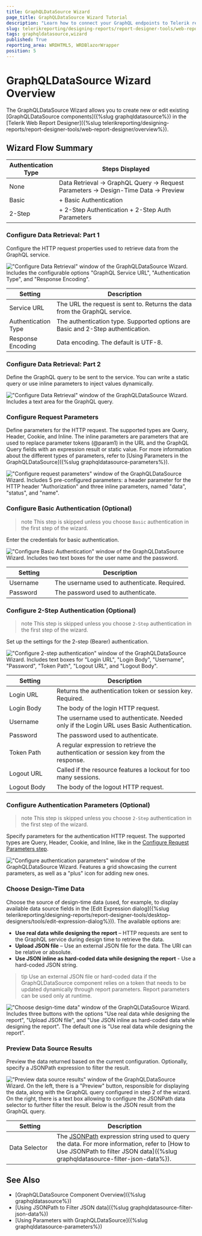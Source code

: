 ```yaml
---
title: GraphQLDataSource Wizard
page_title: GraphQLDataSource Wizard Tutorial
description: "Learn how to connect your GraphQL endpoints to Telerik reports through the Web Report Designer's dedicated wizard."
slug: telerikreporting/designing-reports/report-designer-tools/web-report-designer/tools/graphqldatasource-wizard
tags: graphqldatasource,wizard
published: True
reporting_area: WRDHTML5, WRDBlazorWrapper
position: 5
---
```

<style>
table th:first-of-type {
	width: 25%;
}
table th:nth-of-type(2) {
	width: 75%;
}
</style>

# GraphQLDataSource Wizard Overview

The GraphQLDataSource Wizard allows you to create new or edit existing [GraphQLDataSource components]({%slug graphqldatasource%}) in the [Telerik Web Report Designer]({%slug telerikreporting/designing-reports/report-designer-tools/web-report-designer/overview%}).

## Wizard Flow Summary

| Authentication Type | Steps Displayed |
|---------------------|-----------------|
| None                | Data Retrieval → GraphQL Query → Request Parameters → Design-Time Data → Preview |
| Basic               | + Basic Authentication |
| 2-Step              | + 2-Step Authentication + 2-Step Auth Parameters |

### Configure Data Retrieval: Part 1

Configure the HTTP request properties used to retrieve data from the GraphQL service.

!["Configure Data Retrieval" window of the GraphQLDataSource Wizard. Includes the configurable options "GraphQL Service URL", "Authentication Type", and "Response Encoding".](images/graphqldatasource/configure-data-retrieval-endpoint.png)

| Setting | Description |
| ------ | ------ |
|Service URL|The URL the request is sent to. Returns the data from the GraphQL service.|
|Authentication Type|The authentication type. Supported options are Basic and 2-Step authentication.|
|Response Encoding|Data encoding. The default is UTF-8.|

### Configure Data Retrieval: Part 2

Define the GraphQL query to be sent to the service. You can write a static query or use inline parameters to inject values dynamically.

!["Configure Data Retrieval" window of the GraphQLDataSource Wizard. Includes a text area for the GraphQL query.](images/graphqldatasource/configure-data-retrieval-query.png)

### Configure Request Parameters

Define parameters for the HTTP request. The supported types are Query, Header, Cookie, and Inline. The inline parameters are parameters that are used to replace parameter tokens (@param1) in the URL and the GraphQL Query fields with an expression result or static value. For more information about the different types of parameters, refer to [Using Parameters in the GraphQLDataSource]({%slug graphqldatasource-parameters%}).

!["Configure request parameters" window of the GraphQLDataSource Wizard. Includes 5 pre-configured parameters: a header parameter for the HTTP header "Authorization" and three inline parameters, named "data", "status", and "name".](images/graphqldatasource/configure-request-parameters.png)

### Configure Basic Authentication (Optional)

>note This step is skipped unless you choose `Basic` authentication in the first step of the wizard.

Enter the credentials for basic authentication.

!["Configure Basic Authentication" window of the GraphQLDataSource Wizard. Includes two text boxes for the user name and the password.](images/graphqldatasource/configure-basic-authentication.png)

| Setting | Description |
| ------ | ------ |
|Username|The username used to authenticate. Required.|
|Password|The password used to authenticate.|

### Configure 2-Step Authentication (Optional)

>note This step is skipped unless you choose `2-Step` authentication in the first step of the wizard.

Set up the settings for the 2-step (Bearer) authentication.

!["Configure 2-step authentication" window of the GraphQLDataSource Wizard. Includes text boxes for "Login URL", "Login Body", "Username", "Password", "Token Path", "Logout URL", and "Logout Body".](images/graphqldatasource/configure-2-step-authentication.png)

| Setting | Description |
| ------ | ------ |
|Login URL|Returns the authentication token or session key. Required.|
|Login Body|The body of the login HTTP request.|
|Username|The username used to authenticate. Needed only if the Login URL uses Basic Authentication.|
|Password|The password used to authenticate.|
|Token Path|A regular expression to retrieve the authentication or session key from the response.|
|Logout URL|Called if the resource features a lockout for too many sessions.|
|Logout Body|The body of the logout HTTP request.|

### Configure Authentication Parameters (Optional)

>note This step is skipped unless you choose `2-Step` authentication in the first step of the wizard.

Specify parameters for the authentication HTTP request. The supported types are Query, Header, Cookie, and Inline, like in the [Configure Request Parameters step](#configure-request-parameters).

!["Configure authentication parameters" window of the GraphQLDataSource Wizard. Features a grid showcasing the current parameters, as well as a "plus" icon for adding new ones.](images/graphqldatasource/configure-authentication-parameters.png)

### Choose Design-Time Data

Choose the source of design-time data (used, for example, to display available data source fields in the [Edit Expression dialog]({%slug telerikreporting/designing-reports/report-designer-tools/desktop-designers/tools/edit-expression-dialog%})). The available options are:

* **Use real data while designing the report** – HTTP requests are sent to the GraphQL service during design time to retrieve the data.
* **Upload JSON file** – Use an external JSON file for the data. The URI can be relative or absolute.
* **Use JSON inline as hard-coded data while designing the report** - Use a hard-coded JSON string.

>tip Use an external JSON file or hard-coded data if the GraphQLDataSource component relies on a token that needs to be updated dynamically through report parameters. Report parameters can be used only at runtime.

!["Choose design-time data" window of the GraphQLDataSource Wizard. Includes three buttons with the options "Use real data while designing the report", "Upload JSON file", and "Use JSON inline as hard-coded data while designing the report". The default one is "Use real data while designing the report".](images/graphqldatasource/choose-design-time-data.png)

### Preview Data Source Results

Preview the data returned based on the current configuration. Optionally, specify a JSONPath expression to filter the result.

!["Preview data source results" window of the GraphQLDataSource Wizard. On the left, there is a "Preview" button, responsible for displaying the data, along with the GraphQL query configured in step 2 of the wizard. On the right, there is a text box allowing to configure the JSONPath data selector to further filter the result. Below is the JSON result from the GraphQL query.](images/graphqldatasource/preview-data-source-results.png)

| Setting | Description |
| ------ | ------ |
|Data Selector|The [JSONPath](https://www.newtonsoft.com/json/help/html/QueryJsonSelectTokenJsonPath.htm) expression string used to query the data. For more information, refer to [How to Use JSONPath to filter JSON data]({%slug graphqldatasource-filter-json-data%}).|

## See Also

* [GraphQLDataSource Component Overview]({%slug graphqldatasource%})
* [Using JSONPath to Filter JSON data]({%slug graphqldatasource-filter-json-data%})
* [Using Parameters with GraphQLDataSource]({%slug graphqldatasource-parameters%})
